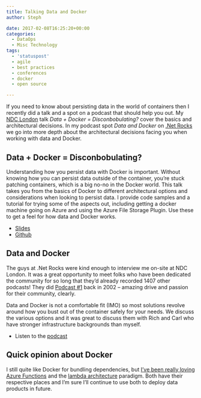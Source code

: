 ```yaml
---
title: Talking Data and Docker
author: Steph

date: 2017-02-08T16:25:20+00:00
categories:
  - DataOps
  - Misc Technology
tags:
  - 'statuspost'
  - agile
  - best practices
  - conferences
  - docker
  - open source

---
```

If you need to know about persisting data in the world of containers then I recently did a talk and a spot on a podcast that should help you out. My [NDC London][1] talk _Data + Docker = Disconbobulating?_ cover the basics and architectural decisions. In my podcast spot _Data and Docker_ on [.Net Rocks][2] we go into more depth about the architectural decisions facing you when working with data and Docker.

## Data + Docker = Disconbobulating?

Understanding how you persist data with Docker is important. Without knowing how you can persist data outside of the container, you&#8217;re stuck patching containers, which is a big no-no in the Docker world. This talk takes you from the basics of Docker to different architectural options and considerations when looking to persist data. I provide code samples and a tutorial for trying some of the aspects out, including getting a docker machine going on Azure and using the Azure File Storage Plugin. Use these to get a feel for how data and Docker works.

  * [Slides][3]
  * [Github][4]

## Data and Docker

The guys at .Net Rocks were kind enough to interview me on-site at NDC London. It was a great opportunity to meet folks who have been dedicated the community for so long that they&#8217;d already recorded 1407 other podcasts! They did [Podcast #1][5] back in 2002 &#8211; amazing drive and passion for their community, clearly.

Data and Docker is not a comfortable fit (IMO) so most solutions revolve around how you bust out of the container safely for your needs. We discuss the various options and it was great to discuss them with Rich and Carl who have stronger infrastructure backgrounds than myself.

  * Listen to the [podcast][6]

## Quick opinion about Docker

I still quite like Docker for bundling dependencies, but [I&#8217;ve been really loving Azure Functions][7] and the [lambda architecture][8] paradigm. Both have their respective places and I&#8217;m sure I&#8217;ll continue to use both to deploy data products in future.

 [1]: http://ndc-london.com/
 [2]: http://dotnetrocks.com
 [3]: http://stephlocke.info/datadockerdisconbobulating/datadockerdisconbobulating.html#/
 [4]: https://github.com/stephlocke/datadockerdisconbobulating
 [5]: http://dotnetrocks.com/?show=1
 [6]: http://dotnetrocks.com/?show=1408
 [7]: https://itsalocke.com/i-love-azure-functions/
 [8]: http://lambda-architecture.net/